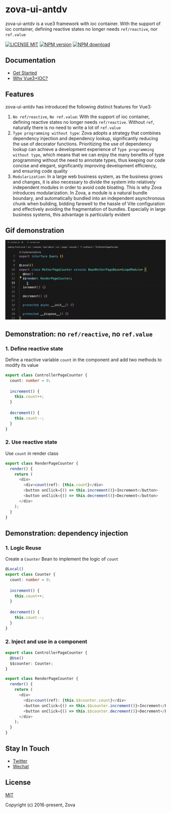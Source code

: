 # zova-ui-antdv

zova-ui-antdv is a vue3 framework with ioc container. With the support of ioc container, defining reactive states no longer needs `ref/reactive`, nor `ref.value`

[![LICENSE MIT][license-image]][license-url]
[![NPM version][npm-image]][npm-url]
[![NPM download][download-image]][download-url]

[license-image]: https://img.shields.io/badge/license-MIT-blue.svg
[license-url]: https://github.com/cabloy/zova/blob/master/LICENSE
[npm-image]: https://img.shields.io/npm/v/zova-ui-antdv.svg?style=flat-square
[npm-url]: https://npmjs.com/package/zova-ui-antdv
[download-image]: https://img.shields.io/npm/dm/zova-ui-antdv?color=orange&label=npm%20downloads
[download-url]: https://npmjs.com/package/zova-ui-antdv

## Documentation

- [Get Started](https://zova.js.org/guide/start/introduction.html)
- [Why Vue3+IOC?](https://zova.js.org/guide/start/why.html)

## Features

zova-ui-antdv has introduced the following distinct features for Vue3:

1. `No ref/reactive`, `No ref.value`: With the support of ioc container, defining reactive states no longer needs `ref/reactive`. Without `ref`, naturally there is no need to write a lot of `ref.value`
2. `Type programming without type`: Zova adopts a strategy that combines dependency injection and dependency lookup, significantly reducing the use of decorator functions. Prioritizing the use of dependency lookup can achieve a development experience of `Type programming without type`, which means that we can enjoy the many benefits of type programming without the need to annotate types, thus keeping our code concise and elegant, significantly improving development efficiency, and ensuring code quality
3. `Modularization`: In a large web business system, as the business grows and changes, it is also necessary to divide the system into relatively independent modules in order to avoid code bloating. This is why Zova introduces modularization. In Zova, a module is a natural bundle boundary, and automatically bundled into an independent asynchronous chunk when building, bidding farewell to the hassle of Vite configuration and effectively avoiding the fragmentation of bundles. Especially in large business systems, this advantage is particularly evident

## Gif demonstration

![No ref/reactive](../zova-docs/assets/img/state-no-ref-reactive.gif)

## Demonstration: no `ref/reactive`, no `ref.value`

### 1. Define reactive state

Define a reactive variable `count` in the component and add two methods to modify its value

```typescript
export class ControllerPageCounter {
  count: number = 0;

  increment() {
    this.count++;
  }

  decrement() {
    this.count--;
  }
}
```

### 2. Use reactive state

Use `count` in render class

```typescript
export class RenderPageCounter {
  render() {
    return (
      <div>
        <div>count(ref): {this.count}</div>
        <button onClick={() => this.increment()}>Increment</button>
        <button onClick={() => this.decrement()}>Decrement</button>
      </div>
    );
  }
}
```

## Demonstration: dependency injection

### 1. Logic Reuse

Create a `Counter` Bean to implement the logic of `count`

```typescript
@Local()
export class Counter {
  count: number = 0;

  increment() {
    this.count++;
  }

  decrement() {
    this.count--;
  }
}
```

### 2. Inject and use in a component

```typescript
export class ControllerPageCounter {
  @Use()
  $$counter: Counter;
}
```

```typescript
export class RenderPageCounter {
  render() {
    return (
      <div>
        <div>count(ref): {this.$$counter.count}</div>
        <button onClick={() => this.$$counter.increment()}>Increment</button>
        <button onClick={() => this.$$counter.decrement()}>Decrement</button>
      </div>
    );
  }
}
```

## Stay In Touch

- [Twitter](https://twitter.com/zhennann2024)
- [Wechat](../zova-docs/zh/assets/img/wx-zhennann.jpg)

## License

[MIT](./LICENSE)

Copyright (c) 2016-present, Zova
